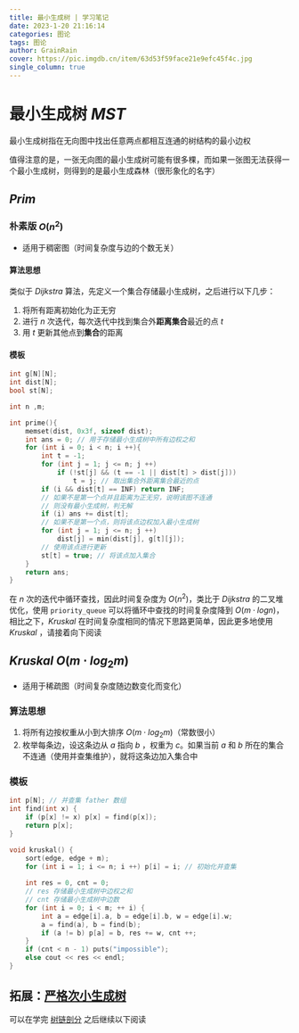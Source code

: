 ```yaml
---
title: 最小生成树 | 学习笔记
date: 2023-1-20 21:16:14
categories: 图论
tags: 图论
author: GrainRain
cover: https://pic.imgdb.cn/item/63d53f59face21e9efc45f4c.jpg
single_column: true
---
```



# 最小生成树 $MST$

最小生成树指在无向图中找出任意两点都相互连通的树结构的最小边权

值得注意的是，一张无向图的最小生成树可能有很多棵，而如果一张图无法获得一个最小生成树，则得到的是最小生成森林（很形象化的名字）

## $Prim$

### 朴素版 $O(n^2)$

- 适用于稠密图（时间复杂度与边的个数无关）

#### 算法思想

类似于 $Dijkstra$ 算法，先定义一个集合存储最小生成树，之后进行以下几步：

1. 将所有距离初始化为正无穷
2. 进行 $n$ 次迭代，每次迭代中找到集合外**距离集合**最近的点 $t$ 
3. 用 $t$ 更新其他点到**集合**的距离

#### 模板

```cpp
int g[N][N];
int dist[N];
bool st[N];

int n ,m;

int prime(){
	memset(dist, 0x3f, sizeof dist);
	int ans = 0; // 用于存储最小生成树中所有边权之和 
	for (int i = 0; i < n; i ++){
		int t = -1;
		for (int j = 1; j <= n; j ++)
			if (!st[j] && (t == -1 || dist[t] > dist[j]))
				t = j; // 取出集合外距离集合最近的点 
		if (i && dist[t] == INF) return INF;
		// 如果不是第一个点并且距离为正无穷，说明该图不连通
		// 则没有最小生成树，判无解
		if (i) ans += dist[t];
		// 如果不是第一个点，则将该点边权加入最小生成树 
		for (int j = 1; j <= n; j ++)
			dist[j] = min(dist[j], g[t][j]);
		// 使用该点进行更新 
		st[t] = true; // 将该点加入集合 
	}
	return ans;
}
```

在 $n$ 次的迭代中循环查找，因此时间复杂度为 $O(n^2)$，类比于 $Dijkstra$ 的二叉堆优化，使用 `priority_queue` 可以将循环中查找的时间复杂度降到 $O(m \cdot logn)$，相比之下，$Kruskal$ 在时间复杂度相同的情况下思路更简单，因此更多地使用 $Kruskal$ ，请接着向下阅读

## $Kruskal$ $O(m \cdot log_2m)$

- 适用于稀疏图（时间复杂度随边数变化而变化）

### 算法思想

1. 将所有边按权重从小到大排序 $O(m \cdot log_2m)$（常数很小）
2. 枚举每条边，设这条边从 $a$ 指向 $b$ ，权重为 $c$。如果当前 $a$ 和 $b$ 所在的集合不连通（使用并查集维护），就将这条边加入集合中

### 模板

```cpp
int p[N]; // 并查集 father 数组
int find(int x) {
	if (p[x] != x) p[x] = find(p[x]);
	return p[x];
}

void kruskal() {
	sort(edge, edge + m);
	for (int i = 1; i <= n; i ++) p[i] = i; // 初始化并查集 
	
	int res = 0, cnt = 0;
	// res 存储最小生成树中边权之和
	// cnt 存储最小生成树中边数 
	for (int i = 0; i < m; ++ i) {
		int a = edge[i].a, b = edge[i].b, w = edge[i].w;
		a = find(a), b = find(b);
		if (a != b) p[a] = b, res += w, cnt ++;
	}
	if (cnt < n - 1) puts("impossible");
	else cout << res << endl;
}
```

## 拓展：[严格次小生成树](https://www.luogu.com.cn/problem/P4180)

可以在学完 [树链剖分]() 之后继续以下阅读

